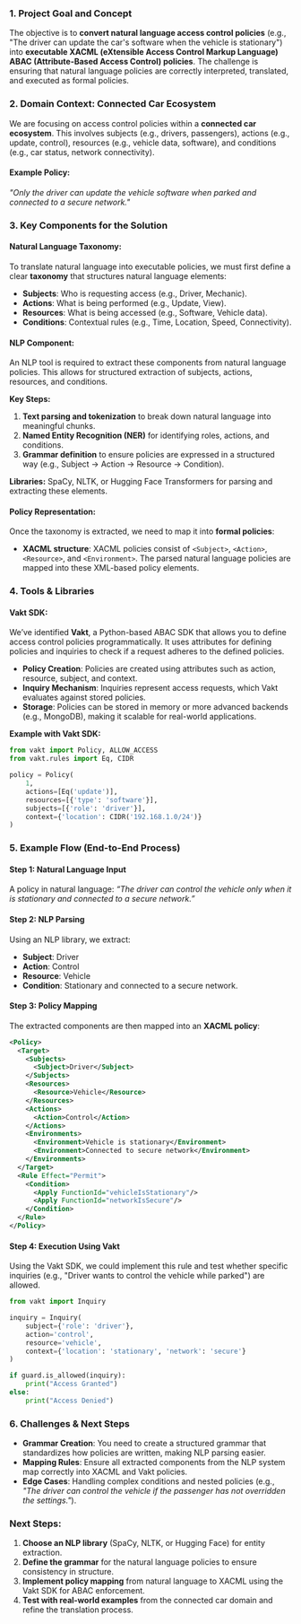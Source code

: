 ### **1. Project Goal and Concept**
The objective is to **convert natural language access control policies** (e.g., "The driver can update the car's software when the vehicle is stationary") into **executable XACML (eXtensible Access Control Markup Language) ABAC (Attribute-Based Access Control) policies**. The challenge is ensuring that natural language policies are correctly interpreted, translated, and executed as formal policies.

### **2. Domain Context: Connected Car Ecosystem**
We are focusing on access control policies within a **connected car ecosystem**. This involves subjects (e.g., drivers, passengers), actions (e.g., update, control), resources (e.g., vehicle data, software), and conditions (e.g., car status, network connectivity).

#### **Example Policy:**
*"Only the driver can update the vehicle software when parked and connected to a secure network."*

### **3. Key Components for the Solution**

#### **Natural Language Taxonomy:**
To translate natural language into executable policies, we must first define a clear **taxonomy** that structures natural language elements:
- **Subjects**: Who is requesting access (e.g., Driver, Mechanic).
- **Actions**: What is being performed (e.g., Update, View).
- **Resources**: What is being accessed (e.g., Software, Vehicle data).
- **Conditions**: Contextual rules (e.g., Time, Location, Speed, Connectivity).

#### **NLP Component:**
An NLP tool is required to extract these components from natural language policies. This allows for structured extraction of subjects, actions, resources, and conditions. 

**Key Steps:**
1. **Text parsing and tokenization** to break down natural language into meaningful chunks.
2. **Named Entity Recognition (NER)** for identifying roles, actions, and conditions.
3. **Grammar definition** to ensure policies are expressed in a structured way (e.g., Subject → Action → Resource → Condition).

**Libraries:** SpaCy, NLTK, or Hugging Face Transformers for parsing and extracting these elements.

#### **Policy Representation:**
Once the taxonomy is extracted, we need to map it into **formal policies**:
- **XACML structure**: XACML policies consist of `<Subject>`, `<Action>`, `<Resource>`, and `<Environment>`. The parsed natural language policies are mapped into these XML-based policy elements.

### **4. Tools & Libraries**

#### **Vakt SDK**:
We’ve identified **Vakt**, a Python-based ABAC SDK that allows you to define access control policies programmatically. It uses attributes for defining policies and inquiries to check if a request adheres to the defined policies.

- **Policy Creation**: Policies are created using attributes such as action, resource, subject, and context.
- **Inquiry Mechanism**: Inquiries represent access requests, which Vakt evaluates against stored policies.
- **Storage**: Policies can be stored in memory or more advanced backends (e.g., MongoDB), making it scalable for real-world applications.

**Example with Vakt SDK:**
```python
from vakt import Policy, ALLOW_ACCESS
from vakt.rules import Eq, CIDR

policy = Policy(
    1,
    actions=[Eq('update')],
    resources=[{'type': 'software'}],
    subjects=[{'role': 'driver'}],
    context={'location': CIDR('192.168.1.0/24')}
)
```

### **5. Example Flow (End-to-End Process)**
#### **Step 1: Natural Language Input**
A policy in natural language: *“The driver can control the vehicle only when it is stationary and connected to a secure network.”*

#### **Step 2: NLP Parsing**
Using an NLP library, we extract:
- **Subject**: Driver
- **Action**: Control
- **Resource**: Vehicle
- **Condition**: Stationary and connected to a secure network.

#### **Step 3: Policy Mapping**
The extracted components are then mapped into an **XACML policy**:
```xml
<Policy>
  <Target>
    <Subjects>
      <Subject>Driver</Subject>
    </Subjects>
    <Resources>
      <Resource>Vehicle</Resource>
    </Resources>
    <Actions>
      <Action>Control</Action>
    </Actions>
    <Environments>
      <Environment>Vehicle is stationary</Environment>
      <Environment>Connected to secure network</Environment>
    </Environments>
  </Target>
  <Rule Effect="Permit">
    <Condition>
      <Apply FunctionId="vehicleIsStationary"/>
      <Apply FunctionId="networkIsSecure"/>
    </Condition>
  </Rule>
</Policy>
```

#### **Step 4: Execution Using Vakt**
Using the Vakt SDK, we could implement this rule and test whether specific inquiries (e.g., "Driver wants to control the vehicle while parked") are allowed.

```python
from vakt import Inquiry

inquiry = Inquiry(
    subject={'role': 'driver'},
    action='control',
    resource='vehicle',
    context={'location': 'stationary', 'network': 'secure'}
)

if guard.is_allowed(inquiry):
    print("Access Granted")
else:
    print("Access Denied")
```

### **6. Challenges & Next Steps**
- **Grammar Creation**: You need to create a structured grammar that standardizes how policies are written, making NLP parsing easier.
- **Mapping Rules**: Ensure all extracted components from the NLP system map correctly into XACML and Vakt policies.
- **Edge Cases**: Handling complex conditions and nested policies (e.g., *"The driver can control the vehicle if the passenger has not overridden the settings."*).

### **Next Steps:**
1. **Choose an NLP library** (SpaCy, NLTK, or Hugging Face) for entity extraction.
2. **Define the grammar** for the natural language policies to ensure consistency in structure.
3. **Implement policy mapping** from natural language to XACML using the Vakt SDK for ABAC enforcement.
4. **Test with real-world examples** from the connected car domain and refine the translation process.
